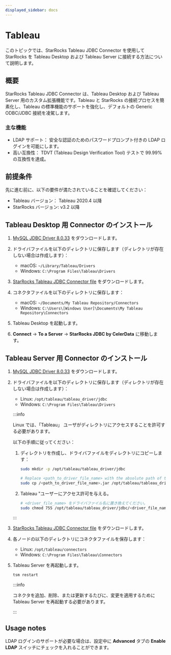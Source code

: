 ```yaml
---
displayed_sidebar: docs
---
```


# Tableau

このトピックでは、StarRocks Tableau JDBC Connector を使用して StarRocks を Tableau Desktop および Tableau Server に接続する方法について説明します。

## 概要

StarRocks Tableau JDBC Connector は、Tableau Desktop および Tableau Server 用のカスタム拡張機能です。Tableau と StarRocks の接続プロセスを簡素化し、Tableau の標準機能のサポートを強化し、デフォルトの Generic ODBC/JDBC 接続を凌駕します。

### 主な機能

- LDAP サポート： 安全な認証のためのパスワードプロンプト付きの LDAP ログインを可能にします。
- 高い互換性： TDVT (Tableau Design Verification Tool) テストで 99.99% の互換性を達成。

## 前提条件

先に進む前に、以下の要件が満たされていることを確認してください：

- Tableau バージョン： Tableau 2020.4 以降
- StarRocks バージョン: v3.2 以降

## Tableau Desktop 用 Connector のインストール

1. [MySQL JDBC Driver 8.0.33](https://downloads.mysql.com/archives/c-j/) をダウンロードします。
2. ドライバファイルを以下のディレクトリに保存します（ディレクトリが存在しない場合は作成します）：

   - macOS: `~/Library/Tableau/Drivers`
   - Windows: `C:\Program Files\Tableau\Drivers`

3. [StarRocks Tableau JDBC Connector file](https://releases.starrocks.io/resources/starrocks_jdbc-v1.2.0_signed.taco) をダウンロードします。
4. コネクタファイルを以下のディレクトリに保存します：

   - macOS: `~/Documents/My Tableau Repository/Connectors`
   - Windows: `C:\Users\[Windows User]\Documents\My Tableau Repository\Connectors`

5. Tableau Desktop を起動します。
6. **Connect** -> **To a Server** -> **StarRocks JDBC by CelerData** に移動します。

## Tableau Server 用 Connector のインストール

1. [MySQL JDBC Driver 8.0.33](https://downloads.mysql.com/archives/c-j/) をダウンロードします。
2. ドライバファイルを以下のディレクトリに保存します（ディレクトリが存在しない場合は作成します）：

   - Linux: `/opt/tableau/tableau_driver/jdbc`
   - Windows: `C:\Program Files\Tableau\Drivers`

   :::info

   Linux では、「Tableau」 ユーザがディレクトリにアクセスすることを許可する必要があります。

   以下の手順に従ってください：

   1. ディレクトリを作成し、ドライバファイルをディレクトリにコピーします：

      ```Bash
      sudo mkdir -p /opt/tableau/tableau_driver/jdbc

      # Replace <path_to_driver_file_name> with the absolute path of the driver file.
      sudo cp /<path_to_driver_file_name>.jar /opt/tableau/tableau_driver/jdbc
      ```
  
   2. Tableau "ユーザーにアクセス許可を与える。

      ```Bash
      # <driver_file_name> をドライバファイル名に置き換えてください。
      sudo chmod 755 /opt/tableau/tableau_driver/jdbc/<driver_file_name>.jar
      ```

   :::

3. [StarRocks Tableau JDBC Connector file](https://exchange.tableau.com/products/1079) をダウンロードします。
4. 各ノードの以下のディレクトリにコネクタファイルを保存します：

   - Linux: `/opt/tableau/connectors`
   - Windows: `C:\Program Files\Tableau\Connectors`

5. Tableau Server を再起動します。

   ```Bash
   tsm restart
   ```

   :::info

   コネクタを追加、削除、または更新するたびに、変更を適用するために Tableau Server を再起動する必要があります。

   :::

## Usage notes

LDAP ログインのサポートが必要な場合は、設定中に **Advanced** タブの **Enable LDAP** スイッチにチェックを入れることができます。
